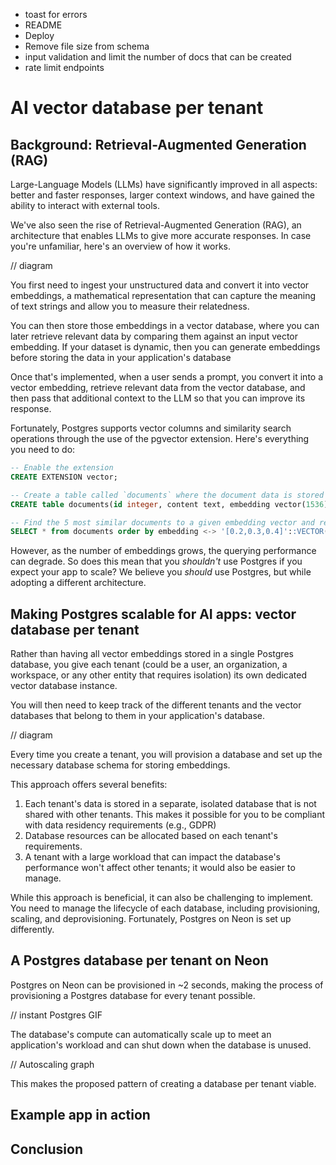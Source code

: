 - toast for errors
- README
- Deploy
- Remove file size from schema
- input validation and limit the number of docs that can be created
- rate limit endpoints

# AI vector database per tenant

## Background: Retrieval-Augmented Generation (RAG)

Large-Language Models (LLMs) have significantly improved in all aspects: better and faster responses, larger context windows, and have gained the ability to interact with external tools.

We've also seen the rise of Retrieval-Augmented Generation (RAG), an architecture that enables LLMs to give more accurate responses. In case you're unfamiliar, here's an overview of how it works.

// diagram 

You first need to ingest your unstructured data and convert it into vector embeddings, a mathematical representation that can capture the meaning of text strings and allow you to measure their relatedness. 

You can then store those embeddings in a vector database, where you can later retrieve relevant data by comparing them against an input vector embedding. If your dataset is dynamic, then you can generate embeddings before storing the data in your application's database

Once that's implemented, when a user sends a prompt, you convert it into a vector embedding, retrieve relevant data from the vector database, and then pass that additional context to the LLM so that you can improve its response.

Fortunately, Postgres supports vector columns and similarity search operations through the use of the pgvector extension. Here's everything you need to do: 

```sql
-- Enable the extension
CREATE EXTENSION vector;

-- Create a table called `documents` where the document data is stored along with the embedding
CREATE table documents(id integer, content text, embedding vector(1536));

-- Find the 5 most similar documents to a given embedding vector and return them in order of their similarity. 
SELECT * from documents order by embedding <-> '[0.2,0.3,0.4]'::VECTOR(1536) LIMIT 5;
```

However, as the number of embeddings grows, the querying performance can degrade. So does this mean that you *shouldn't* use Postgres if you expect your app to scale? We believe you *should* use Postgres, but while adopting a different architecture.


## Making Postgres scalable for AI apps: vector database per tenant

Rather than having all vector embeddings stored in a single Postgres database, you give each tenant (could be a user, an organization, a workspace, or any other entity that requires isolation) its own dedicated vector database instance.

You will then need to keep track of the different tenants and the vector databases that belong to them in your application's database. 

// diagram 

Every time you create a tenant, you will provision a database and set up the necessary database schema for storing embeddings.

This approach offers several benefits:
1. Each tenant's data is stored in a separate, isolated database that is not shared with other tenants. This makes it possible for you to be compliant with data residency requirements (e.g., GDPR)
2. Database resources can be allocated based on each tenant's requirements. 
3. A tenant with a large workload that can impact the database's performance won't affect other tenants; it would also be easier to manage.

While this approach is beneficial, it can also be challenging to implement. You need to manage the lifecycle of each database, including provisioning, scaling, and deprovisioning. Fortunately, Postgres on Neon is set up differently.

## A Postgres database per tenant on Neon

Postgres on Neon can be provisioned in ~2 seconds, making the process of provisioning a Postgres database for every tenant possible.

// instant Postgres GIF

The database's compute can automatically scale up to meet an application's workload and can shut down when the database is unused.

// Autoscaling graph

This makes the proposed pattern of creating a database per tenant viable.


## Example app in action



## Conclusion


